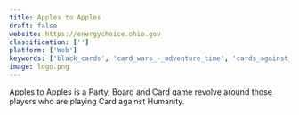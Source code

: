 ```yaml
---
title: Apples to Apples
draft: false 
website: https://energychoice.ohio.gov
classification: ['']
platform: ['Web']
keywords: ['black_cards', 'card_wars_-_adventure_time', 'cards_against_humanity', 'dehumanize_your_friends!', 'gifttrap', 'headsup', 'joking_hazard', 'simon_says', 'uno_(2016)', 'what_do_you_meme?']
image: logo.png
---
```

Apples to Apples is a Party, Board and Card game revolve around those players who are playing Card against Humanity.